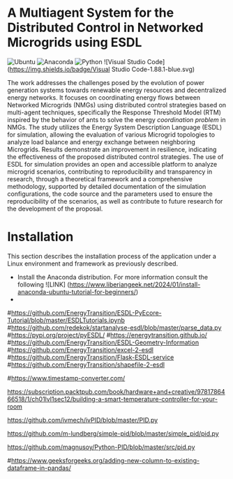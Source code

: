 # A Multiagent System for the Distributed Control in Networked Microgrids using ESDL

![Ubuntu](https://img.shields.io/badge/Ubuntu-22.04.4.LTS-8A2BE2.svg)
![Anaconda](https://img.shields.io/badge/Anaconda3-2024.02.1-yellow.svg)
![Python](https://img.shields.io/badge/Python-3.11.7-orange.svg)
![Visual Studio Code](https://img.shields.io/badge/Visual Studio Code-1.88.1-blue.svg)

The work addresses the challenges posed by the evolution of power generation systems towards renewable energy resources and decentralized energy networks. It focuses on coordinating energy flows between Networked Microgrids (NMGs) using distributed control strategies based on multi-agent techniques, specifically the Response Threshold Model (RTM) inspired by the behavior of ants to solve the energy *coordination problem* in NMGs. The study utilizes the Energy System Description Language (ESDL) for simulation, allowing the evaluation of various Microgrid topologies to analyze load balance and energy exchange between neighboring Microgrids. Results demonstrate an improvement in resilience, indicating the effectiveness of the proposed distributed control strategies. The use of ESDL for simulation provides an open and accessible platform to analyze microgrid scenarios, contributing to reproducibility and transparency in research, through a theoretical framework and a comprehensive methodology, supported by detailed documentation of the simulation configurations, the code source and the parameters used to ensure the reproducibility of the scenarios, as well as contribute to future research for the development of the proposal.

# Installation

This section describes the installation process of the application under a Linux environment and framework as previously described.

* Install the Anaconda distribution. For more information consult the following ![LINK] (https://www.liberiangeek.net/2024/01/install-anaconda-ubuntu-tutorial-for-beginners/)
* 



#https://github.com/EnergyTransition/ESDL-PyEcore-Tutorial/blob/master/ESDLTutorials.ipynb
#https://github.com/redekok/startanalyse-esdl/blob/master/parse_data.py
#https://pypi.org/project/pyESDL/
#https://energytransition.github.io/
#https://github.com/EnergyTransition/ESDL-Geometry-Information
#https://github.com/EnergyTransition/excel-2-esdl
#https://github.com/EnergyTransition/Flask-ESDL-service
#https://github.com/EnergyTransition/shapefile-2-esdl

#https://www.timestamp-converter.com/

https://subscription.packtpub.com/book/hardware+and+creative/9781786466518/1/ch01lvl1sec12/building-a-smart-temperature-controller-for-your-room

https://github.com/ivmech/ivPID/blob/master/PID.py

https://github.com/m-lundberg/simple-pid/blob/master/simple_pid/pid.py

https://github.com/magnusoy/Python-PID/blob/master/src/pid.py

#https://www.geeksforgeeks.org/adding-new-column-to-existing-dataframe-in-pandas/
